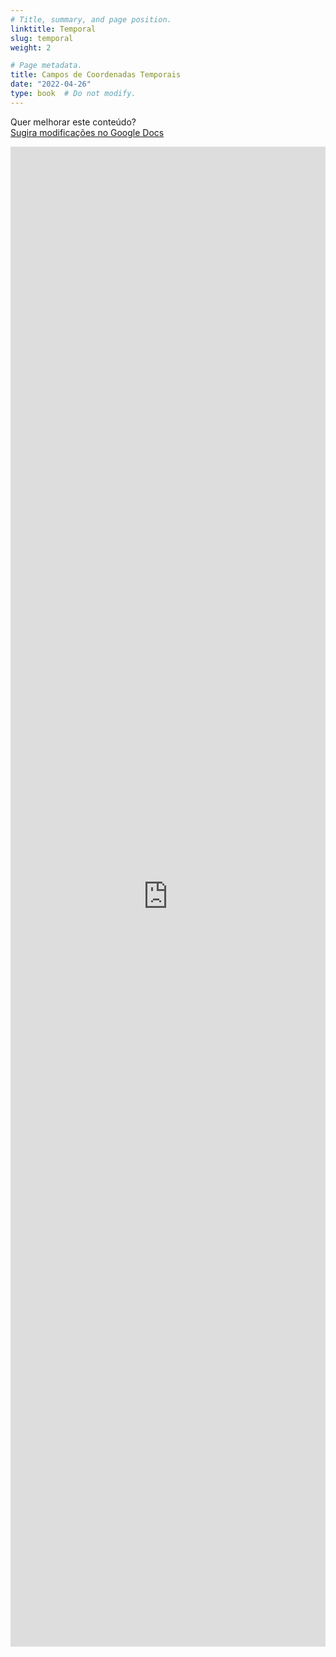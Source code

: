 ```yaml
---
# Title, summary, and page position.
linktitle: Temporal
slug: temporal
weight: 2

# Page metadata.
title: Campos de Coordenadas Temporais
date: "2022-04-26"
type: book  # Do not modify.
---
```


Quer melhorar este conteúdo?<br>
[<i class="fa fa-edit" aria-hidden="true"></i> Sugira modificações no Google Docs][edit]

[edit]: https://docs.google.com/document/d/1SAIowCXAf3yXDGdv9rOi8HBvxmHEyCBn06ThIOz1Rl4/edit?usp=sharing

<iframe frameborder="0" style="width: 100%; height: 2400px" src="https://docs.google.com/document/d/e/2PACX-1vQ3phvFkd39rYybQhBVOJUNqRkr55qE96yHDRTeRi81X95Ra9qHRycKWDzRvo9O2RGxEMbwCJpOCuIh/pub?embedded=true"></iframe>